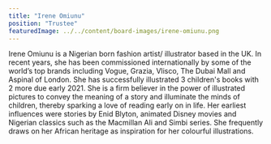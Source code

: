 ```yaml
---
title: "Irene Omiunu"
position: "Trustee"
featuredImage: ../../content/board-images/irene-omiunu.png
---
```


Irene Omiunu is a Nigerian born fashion artist/ illustrator based in the UK.
In recent years, she has been commissioned internationally by some of the world’s top brands including Vogue, Grazia, Vlisco, The Dubai Mall and Aspinal of London.
She has successfully illustrated 3 children's books with 2 more due early 2021. She is a firm believer in the power of illustrated pictures to convey the meaning of a story and illuminate the minds of children, thereby sparking a love of reading early on in life.
Her earliest influences were stories by Enid Blyton, animated Disney movies and Nigerian classics such as the Macmillan Ali and Simbi series.
She frequently draws on her African heritage as inspiration for her colourful illustrations.
